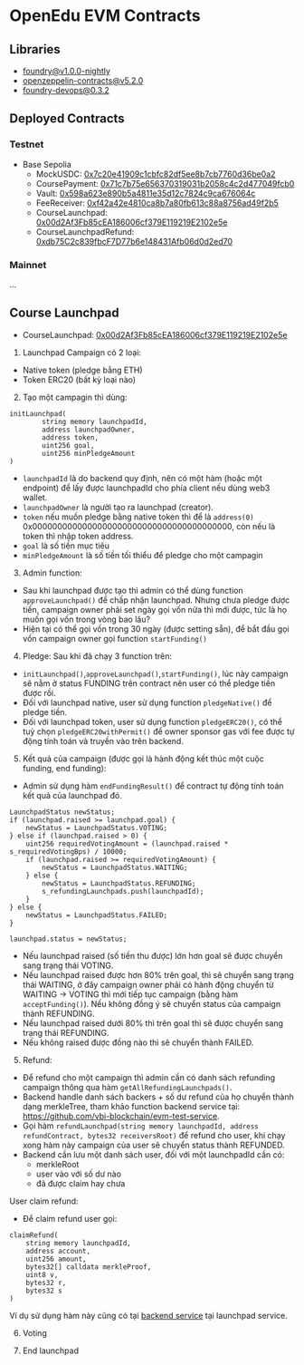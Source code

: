 # OpenEdu EVM Contracts

## Libraries
- foundry@v1.0.0-nightly
- openzeppelin-contracts@v5.2.0
- foundry-devops@0.3.2

## Deployed Contracts
### Testnet
- Base Sepolia
  - MockUSDC: [0x7c20e41909c1cbfc82df5ee8b7cb7760d36be0a2](https://sepolia.basescan.org/address/0x7c20e41909c1cbfc82df5ee8b7cb7760d36be0a2)
  - CoursePayment: [0x71c7b75e656370319031b2058c4c2d477049fcb0](https://sepolia.basescan.org/address/0x71c7b75e656370319031b2058c4c2d477049fcb0)
  - Vault: [0x598a623e890b5a4811e35d12c7824c9ca676064c](https://sepolia.basescan.org/address/0x598a623e890b5a4811e35d12c7824c9ca676064c)
  - FeeReceiver: [0xf42a42e4810ca8b7a80fb613c88a8756ad49f2b5](https://sepolia.basescan.org/address/0xf42a42e4810ca8b7a80fb613c88a8756ad49f2b5)
  - CourseLaunchpad: [0x00d2Af3Fb85cEA186006cf379E119219E2102e5e](https://sepolia.basescan.org/address/0x00d2af3fb85cea186006cf379e119219e2102e5e)
  - CourseLaunchpadRefund: [0xdb75C2c839fbcF7D77b6e148431Afb06d0d2ed70](https://sepolia.basescan.org/address/0xdb75c2c839fbcf7d77b6e148431afb06d0d2ed70)
### Mainnet
... 

## Course Launchpad

- CourseLaunchpad: [0x00d2Af3Fb85cEA186006cf379E119219E2102e5e](https://sepolia.basescan.org/address/0x00d2af3fb85cea186006cf379e119219e2102e5e)

1. Launchpad Campaign có 2 loại: 
- Native token (pledge bằng ETH)
- Token ERC20 (bất kỳ loại nào)

2. Tạo một campagin thì dùng:

```solidity
initLaunchpad(
        string memory launchpadId,
        address launchpadOwner,
        address token,
        uint256 goal,
        uint256 minPledgeAmount
)
```

- `launchpadId` là do backend quy định, nên có một hàm (hoặc một endpoint) để lấy được launchpadId cho phía client nếu dùng web3 wallet.
- `launchpadOwner` là người tạo ra launchpad (creator).
- `token` nếu muốn pledge bằng native token thì để là `address(0)` 0x0000000000000000000000000000000000000000, còn nếu là token thì nhập token address.
- `goal` là số tiền mục tiêu
- `minPledgeAmount` là số tiền tối thiểu để pledge cho một campagin

3. Admin function:

- Sau khi launchpad được tạo thì admin có thể dùng function `approveLaunchpad()` để chấp nhận launchpad. Nhưng chưa pledge được tiền, campaign owner phải set ngày gọi vốn nữa thì mới được, tức là họ muốn gọi vốn trong vòng bao lâu?
- Hiện tại có thể gọi vốn trong 30 ngày (được setting sẵn), để bắt đầu gọi vốn campaign owner gọi function `startFunding()`

4. Pledge: 
Sau khi đã chạy 3 function trên:
- `initLaunchpad()`,`approveLaunchpad()`,`startFunding()`, lúc này campaign sẽ nằm ở status FUNDING trên contract nên user có thể pledge tiền được rồi.
- Đối với launchpad native, user sử dụng function `pledgeNative()` để pledge tiền.
- Đối với launchpad token, user sử dụng function `pledgeERC20()`, có thể tuỳ chọn `pledgeERC20withPermit()` để owner sponsor gas với fee được tự động tính toán và truyền vào trên backend.

5. Kết quả của campaign (được gọi là hành động kết thúc một cuộc funding, end funding):
- Admin sử dụng hàm `endFundingResult()` để contract tự động tính toán kết quả của launchpad đó.

```solidity
LaunchpadStatus newStatus;
if (launchpad.raised >= launchpad.goal) {
    newStatus = LaunchpadStatus.VOTING;
} else if (launchpad.raised > 0) {
    uint256 requiredVotingAmount = (launchpad.raised * s_requiredVotingBps) / 10000;
    if (launchpad.raised >= requiredVotingAmount) {
        newStatus = LaunchpadStatus.WAITING;
    } else {
        newStatus = LaunchpadStatus.REFUNDING;
        s_refundingLaunchpads.push(launchpadId);
    }
} else {
    newStatus = LaunchpadStatus.FAILED;
}

launchpad.status = newStatus;
```

- Nếu launchpad raised (số tiền thu được) lớn hơn goal sẽ được chuyển sang trạng thái VOTING.
- Nếu launchpad raised được hơn 80% trên goal, thì sẽ chuyển sang trạng thái WAITING, ở đây campaign owner phải có hành động chuyển từ WAITING -> VOTING thì mới tiếp tục campaign (bằng hàm `acceptFunding()`). Nếu không đồng ý sẽ chuyển status của campaign thành REFUNDING.
- Nếu launchpad raised dưới 80% thì trên goal thì sẽ được chuyển sang trạng thái REFUNDING. 
- Nếu không raised được đồng nào thì sẽ chuyển thành FAILED.

5. Refund:
- Để refund cho một campaign thì admin cần có danh sách refunding campaign thông qua hàm `getAllRefundingLaunchpads()`.
- Backend handle danh sách backers + số dư refund của họ chuyển thành dạng merkleTree, tham khảo function backend service tại: https://github.com/vbi-blockchain/evm-test-service.
- Gọi hàm `refundLaunchpad(string memory launchpadId, address refundContract, bytes32 receiversRoot)` để refund cho user, khi chạy xong hàm này campaign của user sẽ chuyển status thành REFUNDED. 
- Backend cần lưu một danh sách user, đối với một launchpadId cần có:
  - merkleRoot
  - user vào với số dư nào
  - đã được claim hay chưa

User claim refund:

- Để claim refund user gọi:

``` solidity
claimRefund(
    string memory launchpadId,
    address account, 
    uint256 amount,
    bytes32[] calldata merkleProof,
    uint8 v,
    bytes32 r,
    bytes32 s
)
```

Ví dụ sử dụng hàm này cũng có tại [backend service](https://github.com/vbi-blockchain/evm-test-service) tại launchpad service.

6. Voting

7. End launchpad